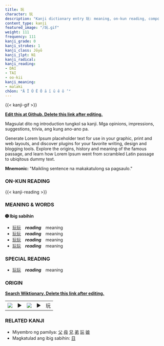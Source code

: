 ```yaml
---
title: 玩
character: 玩
description: "Kanji dictionary entry 玩: meaning, on-kun reading, compounds, origin, related kanji"
content_type: kanji
featured_image: "/玩.gif"
weight: 111
frequency: 111
kanji_grade: 0
kanji_strokes: 1
kanji_class: Jōyō
kanji_jlpt: N1
kanji_radical: 
kanji_reading: 
- DAI
- TAI
- oo-kii
kanji_meaning:
- malaki
chōon: "Ā Ī Ū Ē Ō ā ī ū ē ō ’"
---
```

[//]: # (Don't edit the line below. Kanji animated GIF code is automatically generated.)
{{< kanji-gif >}}

[//]: # (Edit below this line.)

**[Edit this at Github. Delete this link after editing.](https://github.com/tim0g/tim/tree/main/content/kanji/玩/index.md)**

Magsulat dito ng introduction tungkol sa kanji. Mga opinions, impressions, suggestions, trivia, ang kung ano-ano pa.

Generate Lorem Ipsum placeholder text for use in your graphic, print and web layouts, and discover plugins for your favorite writing, design and blogging tools. Explore the origins, history and meaning of the famous passage, and learn how Lorem Ipsum went from scrambled Latin passage to ubiqitous dummy text.
 
**Mnemonic:** "Maikling sentence na makakatulong sa pagsaulo."

### ON-KUN READING

[//]: # (Don't edit the line below. ON-KUN READING code is automatically generated.)
{{< kanji-reading >}}

### MEANING & WORDS

#### ➊ **Ibig sabihin**
  - [玩](../玩)[玩](../玩)　***reading***　meaning
  - [玩](../玩)[玩](../玩)　***reading***　meaning
  - [玩](../玩)[玩](../玩)　***reading***　meaning
  - [玩](../玩)[玩](../玩)　***reading***　meaning

### SPECIAL READING
  - [玩](../玩)[玩](../玩)　***reading***　meaning

### ORIGIN

**[Search Wiktionary. Delete this link after editing.](https://wiktionary.org/wiki/玩)**
<table class="kanji-table"><tr><td>
<img src="60px-玩-bronze.svg.png">
</td><td>▶</td><td>
<img src="60px-玩-oracle.svg.png">
</td><td>▶</td>
<td class="kanji-origin">玩</td>
</tr></table>

### RELATED KANJI
- Miyembro ng pamilya: [父](../父) [母](../母) [兄](../兄) [弟](../弟) [玩](../玩) [娘](../娘)
- Magkatulad ang ibig sabihin: [日](../日)
